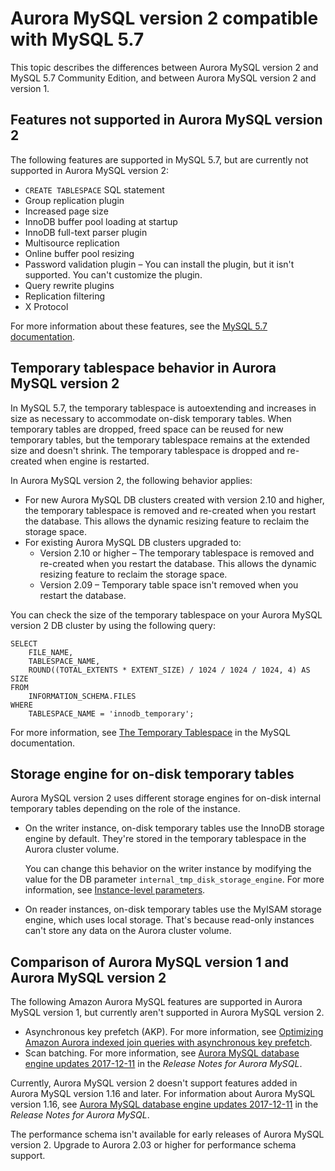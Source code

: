 # Aurora MySQL version 2 compatible with MySQL 5\.7<a name="AuroraMySQL.CompareMySQL57"></a>

This topic describes the differences between Aurora MySQL version 2 and MySQL 5\.7 Community Edition, and between Aurora MySQL version 2 and version 1\.

## Features not supported in Aurora MySQL version 2<a name="AuroraMySQL.CompareV2Community"></a>

The following features are supported in MySQL 5\.7, but are currently not supported in Aurora MySQL version 2:
+ `CREATE TABLESPACE` SQL statement
+ Group replication plugin
+ Increased page size
+ InnoDB buffer pool loading at startup
+ InnoDB full\-text parser plugin
+ Multisource replication
+ Online buffer pool resizing
+ Password validation plugin – You can install the plugin, but it isn't supported\. You can't customize the plugin\.
+ Query rewrite plugins
+ Replication filtering
+ X Protocol

For more information about these features, see the [MySQL 5\.7 documentation](https://dev.mysql.com/doc/refman/5.7/en/)\.

## Temporary tablespace behavior in Aurora MySQL version 2<a name="AuroraMySQL.TempTables57"></a>

In MySQL 5\.7, the temporary tablespace is autoextending and increases in size as necessary to accommodate on\-disk temporary tables\. When temporary tables are dropped, freed space can be reused for new temporary tables, but the temporary tablespace remains at the extended size and doesn't shrink\. The temporary tablespace is dropped and re\-created when engine is restarted\.

In Aurora MySQL version 2, the following behavior applies:
+ For new Aurora MySQL DB clusters created with version 2\.10 and higher, the temporary tablespace is removed and re\-created when you restart the database\. This allows the dynamic resizing feature to reclaim the storage space\.
+ For existing Aurora MySQL DB clusters upgraded to:
  + Version 2\.10 or higher – The temporary tablespace is removed and re\-created when you restart the database\. This allows the dynamic resizing feature to reclaim the storage space\.
  + Version 2\.09 – Temporary table space isn't removed when you restart the database\.

You can check the size of the temporary tablespace on your Aurora MySQL version 2 DB cluster by using the following query:

```
SELECT
    FILE_NAME,
    TABLESPACE_NAME,
    ROUND((TOTAL_EXTENTS * EXTENT_SIZE) / 1024 / 1024 / 1024, 4) AS SIZE
FROM
    INFORMATION_SCHEMA.FILES
WHERE
    TABLESPACE_NAME = 'innodb_temporary';
```

For more information, see [The Temporary Tablespace](https://dev.mysql.com/doc/refman/5.7/en/innodb-temporary-tablespace.html) in the MySQL documentation\.

## Storage engine for on\-disk temporary tables<a name="AuroraMySQL.StorageEngine57"></a>

Aurora MySQL version 2 uses different storage engines for on\-disk internal temporary tables depending on the role of the instance\.
+ On the writer instance, on\-disk temporary tables use the InnoDB storage engine by default\. They're stored in the temporary tablespace in the Aurora cluster volume\.

  You can change this behavior on the writer instance by modifying the value for the DB parameter `internal_tmp_disk_storage_engine`\. For more information, see [Instance\-level parameters](AuroraMySQL.Reference.md#AuroraMySQL.Reference.Parameters.Instance)\.
+ On reader instances, on\-disk temporary tables use the MyISAM storage engine, which uses local storage\. That's because read\-only instances can't store any data on the Aurora cluster volume\.

## Comparison of Aurora MySQL version 1 and Aurora MySQL version 2<a name="AuroraMySQL.Compare-56-57"></a>

The following Amazon Aurora MySQL features are supported in Aurora MySQL version 1, but currently aren't supported in Aurora MySQL version 2\.
+ Asynchronous key prefetch \(AKP\)\. For more information, see [Optimizing Amazon Aurora indexed join queries with asynchronous key prefetch](AuroraMySQL.BestPractices.md#Aurora.BestPractices.AKP)\.
+ Scan batching\. For more information, see [ Aurora MySQL database engine updates 2017\-12\-11](https://docs.aws.amazon.com/AmazonRDS/latest/AuroraMySQLReleaseNotes/AuroraMySQL.Updates.20171211.html) in the *Release Notes for Aurora MySQL*\.

Currently, Aurora MySQL version 2 doesn't support features added in Aurora MySQL version 1\.16 and later\. For information about Aurora MySQL version 1\.16, see [ Aurora MySQL database engine updates 2017\-12\-11](https://docs.aws.amazon.com/AmazonRDS/latest/AuroraMySQLReleaseNotes/AuroraMySQL.Updates.20171211.html) in the *Release Notes for Aurora MySQL*\.

The performance schema isn't available for early releases of Aurora MySQL version 2\. Upgrade to Aurora 2\.03 or higher for performance schema support\.
